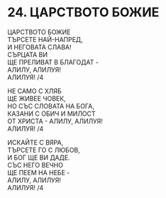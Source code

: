 # 24. ЦАРСТВОТО БОЖИЕ  
  
ЦАРСТВОТО БОЖИЕ  
ТЪРСЕТЕ НАЙ-НАПРЕД,  
И НЕГОВАТА СЛАВА!  
СЪРЦАТА ВИ  
ЩЕ ПРЕЛИВАТ В БЛАГОДАТ -  
АЛИЛУ, АЛИЛУЯ!  
АЛИЛУЯ! /4  
  
НЕ САМО С ХЛЯБ  
ЩЕ ЖИВЕЕ ЧОВЕК,  
НО СЪС СЛОВАТА НА БОГА,  
КАЗАНИ С ОБИЧ И МИЛОСТ  
ОТ ХРИСТА - АЛИЛУ, АЛИЛУЯ!  
АЛИЛУЯ! /4  
  
ИСКАЙТЕ С ВЯРА,  
ТЪРСЕТЕ ГО С ЛЮБОВ,  
И БОГ ЩЕ ВИ ДАДЕ.  
СЪС НЕГО ВЕЧНО  
ЩЕ ПЕЕМ НА НЕБЕ -  
АЛИЛУ, АЛИЛУЯ!  
АЛИЛУЯ! /4  


<DownloadsButton pdf="/pdf/24-tzarstvoto-bozhie.pdf" />

<DownloadChordsButton pdf="/chords/24-tzarstvoto-bozhie_akord.pdf"/>
